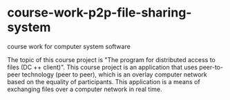 # course-work-p2p-file-sharing-system
 course work for  computer system software

The topic of this course project is "The program for distributed access to files (DC ++ client)". This course project is an application that uses peer-to-peer technology (peer to peer), which is an overlay computer network based on the equality of participants. This application is a means of exchanging files over a computer network in real time.
